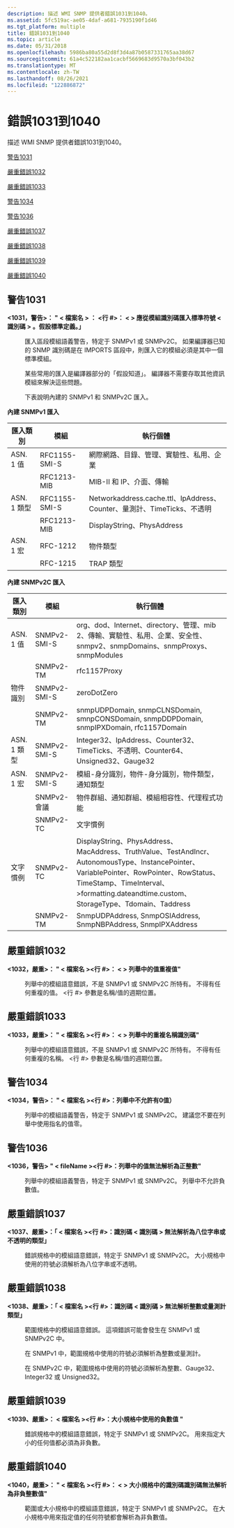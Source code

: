 ```yaml
---
description: 描述 WMI SNMP 提供者錯誤1031到1040。
ms.assetid: 5fc519ac-ae05-4daf-a681-7935190f1d46
ms.tgt_platform: multiple
title: 錯誤1031到1040
ms.topic: article
ms.date: 05/31/2018
ms.openlocfilehash: 5986ba80a55d2d8f3d4a87b0587331765aa38d67
ms.sourcegitcommit: 61a4c522182aa1cacbf5669683d9570a3bf043b2
ms.translationtype: MT
ms.contentlocale: zh-TW
ms.lasthandoff: 08/26/2021
ms.locfileid: "122886872"
---
```

# <a name="errors-1031-through-1040"></a>錯誤1031到1040

描述 WMI SNMP 提供者錯誤1031到1040。

[警告1031](#warning-1031)

[嚴重錯誤1032](#fatal-error-1032)

[嚴重錯誤1033](#fatal-error-1033)

[警告1034](#warning-1034)

[警告1036](#warning-1036)

[嚴重錯誤1037](#fatal-error-1037)

[嚴重錯誤1038](#fatal-error-1038)

[嚴重錯誤1039](#fatal-error-1039)

[嚴重錯誤1040](#fatal-error-1040)

## <a name="warning-1031"></a>警告1031

<dl> <dt>

<span id="_1031__Warning_____fileName___line____Standard_symbol__identifier__should_be_imported_from_module__identifier_._Assuming_the_standard_definition._"></span><span id="_1031__warning_____filename___line____standard_symbol__identifier__should_be_imported_from_module__identifier_._assuming_the_standard_definition._"></span><span id="_1031__WARNING_____FILENAME___LINE____STANDARD_SYMBOL__IDENTIFIER__SHOULD_BE_IMPORTED_FROM_MODULE__IDENTIFIER_._ASSUMING_THE_STANDARD_DEFINITION._"></span>**<1031，警告>： " &lt; 檔案名 &gt; ： <行 \#>： &lt; &gt; 應從模組識別碼匯入標準符號 &lt; 識別碼 &gt; 。假設標準定義。」**
</dt> <dd>

匯入區段模組語義警告，特定于 SNMPv1 或 SNMPv2C。 如果編譯器已知的 SNMP 識別碼是在 IMPORTS 區段中，則匯入它的模組必須是其中一個標準模組。

某些常用的匯入是編譯器部分的「假設知道」。 編譯器不需要存取其他資訊模組來解決這些問題。

下表說明內建的 SNMPv1 和 SNMPv2C 匯入。

</dd> </dl>

**內建 SNMPv1 匯入**



| 匯入類別 | 模組      | 執行個體                                                           |
|--------------|-------------|---------------------------------------------------------------------|
| ASN. 1 值  | RFC1155-SMI-S | 網際網路、目錄、管理、實驗性、私用、企業 |
|              | RFC1213-MIB | MIB-II 和 IP、介面、傳輸                             |
| ASN. 1 類型   | RFC1155-SMI-S | Networkaddress.cache.ttl、IpAddress、Counter、量測計、TimeTicks、不透明        |
|              | RFC1213-MIB | DisplayString、PhysAddress                                          |
| ASN. 1 宏  | RFC-1212    | 物件類型                                                         |
|              | RFC-1215    | TRAP 類型                                                           |



 

**內建 SNMPv2C 匯入**



| 匯入類別       | 模組      | 執行個體                                                                                                                                                                                                      |
|--------------------|-------------|----------------------------------------------------------------------------------------------------------------------------------------------------------------------------------------------------------------|
| ASN. 1 值        | SNMPv2-SMI-S  | org、dod、Internet、directory、管理、mib 2、傳輸、實驗性、私用、企業、安全性、snmpv2、snmpDomains、snmpProxys、snmpModules                                                           |
|                    | SNMPv2-TM   | rfc1157Proxy                                                                                                                                                                                                   |
| 物件識別    | SNMPv2-SMI-S  | zeroDotZero                                                                                                                                                                                                    |
|                    | SNMPv2-TM   | snmpUDPDomain, snmpCLNSDomain, smnpCONSDomain, snmpDDPDomain, snmpIPXDomain, rfc1157Domain                                                                                                                     |
| ASN. 1 類型         | SNMPv2-SMI-S  | Integer32、IpAddress、Counter32、TimeTicks、不透明、Counter64、Unsigned32、Gauge32                                                                                                                             |
| ASN. 1 宏        | SNMPv2-SMI-S  | 模組-身分識別，物件-身分識別，物件類型，通知類型                                                                                                                                               |
|                    | SNMPv2-會議 | 物件群組、通知群組、模組相容性、代理程式功能                                                                                                                                        |
|                    | SNMPv2-TC   | 文字慣例                                                                                                                                                                                             |
| 文字慣例 | SNMPv2-TC   | DisplayString、PhysAddress、MacAddress、TruthValue、TestAndIncr、AutonomousType、InstancePointer、VariablePointer、RowPointer、RowStatus、TimeStamp、TimeInterval、>formatting.dateandtime.custom、StorageType、Tdomain、Taddress |
|                    | SNMPv2-TM   | SnmpUDPAddress, SnmpOSIAddress, SnmpNBPAddress, SnmpIPXAddress                                                                                                                                                 |



 

## <a name="fatal-error-1032"></a>嚴重錯誤1032

<dl> <dt>

<span id="_1032__Fatal_____fileName__line____Duplicate_value__value__in_enumeration_"></span><span id="_1032__fatal_____filename__line____duplicate_value__value__in_enumeration_"></span><span id="_1032__FATAL_____FILENAME__LINE____DUPLICATE_VALUE__VALUE__IN_ENUMERATION_"></span>**<1032，嚴重>： " &lt; 檔案名 &gt;<行 \#>： &lt; &gt; 列舉中的值重複值"**
</dt> <dd>

列舉中的模組語意錯誤，不是 SNMPv1 或 SNMPv2C 所特有。 不得有任何重複的值。 <行 \#> 參數是名稱/值的週期位置。

</dd> </dl>

## <a name="fatal-error-1033"></a>嚴重錯誤1033

<dl> <dt>

<span id="_1033__Fatal_____fileName__line____Duplicate_name__identifier__in_enumeration_"></span><span id="_1033__fatal_____filename__line____duplicate_name__identifier__in_enumeration_"></span><span id="_1033__FATAL_____FILENAME__LINE____DUPLICATE_NAME__IDENTIFIER__IN_ENUMERATION_"></span>**<1033，嚴重>： " &lt; 檔案名 &gt;<行 \#>： &lt; &gt; 列舉中的重複名稱識別碼"**
</dt> <dd>

列舉中的模組語意錯誤，不是 SNMPv1 或 SNMPv2C 所特有。 不得有任何重複的名稱。 <行 \#> 參數是名稱/值的週期位置。

</dd> </dl>

## <a name="warning-1034"></a>警告1034

<dl> <dt>

<span id="_1034__Warning_____fileName__line____A_value_of_0_disallowed_in_an_enumeration_"></span><span id="_1034__warning_____filename__line____a_value_of_0_disallowed_in_an_enumeration_"></span><span id="_1034__WARNING_____FILENAME__LINE____A_VALUE_OF_0_DISALLOWED_IN_AN_ENUMERATION_"></span>**<1034，警告>： " &lt; 檔案名 &gt;<行 \#>：列舉中不允許有0值）**
</dt> <dd>

列舉中的模組語義警告，特定于 SNMPv1 或 SNMPv2C。 建議您不要在列舉中使用指名的值零。

</dd> </dl>

## <a name="warning-1036"></a>警告1036

<dl> <dt>

<span id="_1036__Warning____fileName__line____Value_in_enumeration_does_not_resolve_to_a_positive_integer_"></span><span id="_1036__warning____filename__line____value_in_enumeration_does_not_resolve_to_a_positive_integer_"></span><span id="_1036__WARNING____FILENAME__LINE____VALUE_IN_ENUMERATION_DOES_NOT_RESOLVE_TO_A_POSITIVE_INTEGER_"></span>**<1036，警告> " &lt; fileName &gt;<行 \#>：列舉中的值無法解析為正整數"**
</dt> <dd>

列舉中的模組語義警告，特定于 SNMPv1 或 SNMPv2C。 列舉中不允許負數值。

</dd> </dl>

## <a name="fatal-error-1037"></a>嚴重錯誤1037

<dl> <dt>

<span id="_1037__Fatal_____fileName__line____Identifier__identifier__does_not_resolve_to_OCTET_STRING_or_Opaque_types_"></span><span id="_1037__fatal_____filename__line____identifier__identifier__does_not_resolve_to_octet_string_or_opaque_types_"></span><span id="_1037__FATAL_____FILENAME__LINE____IDENTIFIER__IDENTIFIER__DOES_NOT_RESOLVE_TO_OCTET_STRING_OR_OPAQUE_TYPES_"></span>**<1037、嚴重>：「 &lt; 檔案名 &gt;<行 \#>：識別碼 &lt; 識別碼 &gt; 無法解析為八位字串或不透明的類型」**
</dt> <dd>

錯誤規格中的模組語意錯誤，特定于 SNMPv1 或 SNMPv2C。 大小規格中使用的符號必須解析為八位字串或不透明。

</dd> </dl>

## <a name="fatal-error-1038"></a>嚴重錯誤1038

<dl> <dt>

<span id="_1038__Fatal_____fileName__line____Identifier__identifier__does_not_resolve_an_INTEGER_or_Gauge_type_"></span><span id="_1038__fatal_____filename__line____identifier__identifier__does_not_resolve_an_integer_or_gauge_type_"></span><span id="_1038__FATAL_____FILENAME__LINE____IDENTIFIER__IDENTIFIER__DOES_NOT_RESOLVE_AN_INTEGER_OR_GAUGE_TYPE_"></span>**<1038、嚴重>：「 &lt; 檔案名 &gt;<行 \#>：識別碼 &lt; 識別碼 &gt; 無法解析整數或量測計類型」**
</dt> <dd>

範圍規格中的模組語意錯誤。 這項錯誤可能會發生在 SNMPv1 或 SNMPv2C 中。

在 SNMPv1 中，範圍規格中使用的符號必須解析為整數或量測計。

在 SNMPv2C 中，範圍規格中使用的符號必須解析為整數、Gauge32、Integer32 或 Unsigned32。

</dd> </dl>

## <a name="fatal-error-1039"></a>嚴重錯誤1039

<dl> <dt>

<span id="_1039__Fatal___fileName__line____Negative_value_used_in_SIZE_specification_"></span><span id="_1039__fatal___filename__line____negative_value_used_in_size_specification_"></span><span id="_1039__FATAL___FILENAME__LINE____NEGATIVE_VALUE_USED_IN_SIZE_SPECIFICATION_"></span>**<1039、嚴重>： &lt; 檔案名 &gt;<行 \#>：大小規格中使用的負數值 "**
</dt> <dd>

錯誤規格中的模組語意錯誤，特定于 SNMPv1 或 SNMPv2C。 用來指定大小的任何值都必須為非負數。

</dd> </dl>

## <a name="fatal-error-1040"></a>嚴重錯誤1040

<dl> <dt>

<span id="_1040__Fatal_____fileName__line____Identifier__identifier__in_SIZE_specification_does_not_resolve_to_a_non-negative_integral_value_"></span><span id="_1040__fatal_____filename__line____identifier__identifier__in_size_specification_does_not_resolve_to_a_non-negative_integral_value_"></span><span id="_1040__FATAL_____FILENAME__LINE____IDENTIFIER__IDENTIFIER__IN_SIZE_SPECIFICATION_DOES_NOT_RESOLVE_TO_A_NON-NEGATIVE_INTEGRAL_VALUE_"></span>**<1040，嚴重>： " &lt; 檔案名 &gt;<行 \#>： &lt; &gt; 大小規格中的識別碼識別碼無法解析為非負整數值"**
</dt> <dd>

範圍或大小規格中的模組語意錯誤，特定于 SNMPv1 或 SNMPv2C。 在大小規格中用來指定值的任何符號都會解析為非負數值。

</dd> </dl>

 

 



